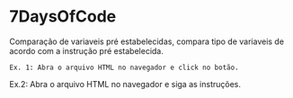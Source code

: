 # 7DaysOfCode
<p>Comparação de variaveis pré estabelecidas, compara tipo de variaveis de acordo com a instrução pré estabelecida.</p>

```
Ex. 1: Abra o arquivo HTML no navegador e click no botão.
```
Ex.2: Abra o arquivo HTML no navegador e siga as instruções.
```
